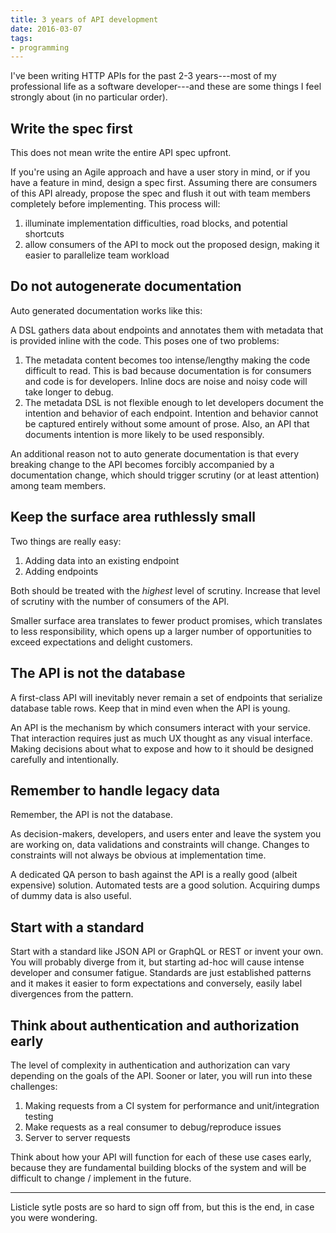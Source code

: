 ```yaml
---
title: 3 years of API development
date: 2016-03-07
tags:
- programming
---
```


I've been writing HTTP APIs for the past 2-3 years---most of my professional life
as a software developer---and these are some things I feel strongly about (in
no particular order).

## Write the spec first

This does not mean write the entire API spec upfront.

If you're using an Agile approach and have a user story in mind, or if you have
a feature in mind, design a spec first. Assuming there are consumers of this API
already, propose the spec and flush it out with team members completely before
implementing. This process will:

1. illuminate implementation difficulties, road blocks, and potential shortcuts
2. allow consumers of the API to mock out the proposed design, making it
   easier to parallelize team workload

## Do not autogenerate documentation

Auto generated documentation works like this:

A DSL gathers data about endpoints and annotates them with metadata
that is provided inline with the code. This poses one of two problems:

1. The metadata content becomes too intense/lengthy making the code difficult
   to read. This is bad because documentation is for consumers and code is
   for developers. Inline docs are noise and noisy code will take longer to debug.
1. The metadata DSL is not flexible enough to let developers document
   the intention and behavior of each endpoint. Intention and behavior cannot be
   captured entirely without some amount of prose. Also, an API that documents
   intention is more likely to be used responsibly.

An additional reason not to auto generate documentation is that every
breaking change to the API becomes forcibly accompanied by a documentation
change, which should trigger scrutiny (or at least attention) among
team members.

## Keep the surface area ruthlessly small

Two things are really easy:

1. Adding data into an existing endpoint
1. Adding endpoints

Both should be treated with the _highest_ level of scrutiny. Increase that
level of scrutiny with the number of consumers of the API.

Smaller surface area translates to fewer product promises, which translates
to less responsibility, which opens up a larger number of opportunities to
exceed expectations and delight customers.

## The API is not the database

A first-class API will inevitably never remain a set of endpoints that
serialize database table rows. Keep that in mind even when the API is
young.

An API is the mechanism by which consumers interact with your service.
That interaction requires just as much UX thought as any visual interface.
Making decisions about what to expose and how to it should be designed
carefully and intentionally.

## Remember to handle legacy data

Remember, the API is not the database.

As decision-makers, developers, and users enter and leave the system
you are working on, data validations and constraints will change. Changes to
constraints will not always be obvious at implementation time.

A dedicated QA person to bash against the API is a really good
(albeit expensive) solution. Automated tests are a good solution.
Acquiring dumps of dummy data is also useful.

## Start with a standard

Start with a standard like JSON API or GraphQL or REST or invent your own.
You will probably diverge from it, but starting ad-hoc will cause intense
developer and consumer fatigue. Standards are just established patterns
and it makes it easier to form expectations and conversely, easily label
divergences from the pattern.

## Think about authentication and authorization early

The level of complexity in authentication and authorization can vary
depending on the goals of the API. Sooner or later, you will run into these
challenges:

1. Making requests from a CI system for performance and unit/integration testing
1. Make requests as a real consumer to debug/reproduce issues
1. Server to server requests

Think about how your API will function for each of these use cases
early, because they are fundamental building blocks of the system
and will be difficult to change / implement in the future.

---

Listicle sytle posts are so hard to sign off from, but this is the
end, in case you were wondering.
